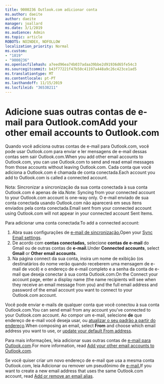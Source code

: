 ```yaml
---
title: 9000236 Outlook.com adicionar conta
ms.author: daeite
author: daeite
manager: joallard
ms.date: 3/1/2019
ms.audience: Admin
ms.topic: article
ROBOTS: NOINDEX, NOFOLLOW
localization_priority: Normal
ms.custom:
- "1819"
- "9000236"
ms.openlocfilehash: a7eed96ea74b037adaa39bbe2d91936d65fe54c3
ms.sourcegitcommit: b43f77221f47b50c41197a448a9c26c423ce1ad5
ms.translationtype: MT
ms.contentlocale: pt-PT
ms.lasthandoff: 11/15/2019
ms.locfileid: "36538211"
---
```

# <a name="add-your-other-email-accounts-to-outlookcom"></a><span data-ttu-id="7c535-102">Adicione suas outras contas de e-mail para Outlook.com</span><span class="sxs-lookup"><span data-stu-id="7c535-102">Add your other email accounts to Outlook.com</span></span>

<span data-ttu-id="7c535-103">Quando você adiciona outras contas de e-mail para Outlook.com, você pode usar Outlook.com para enviar e ler mensagens de e-mail dessas contas sem sair Outlook.com.</span><span class="sxs-lookup"><span data-stu-id="7c535-103">When you add other email accounts to Outlook.com, you can use Outlook.com to send and read email messages from those accounts without leaving Outlook.com.</span></span> <span data-ttu-id="7c535-104">Cada conta que você adiciona a Outlook.com é chamada de conta conectada.</span><span class="sxs-lookup"><span data-stu-id="7c535-104">Each account you add to Outlook.com is called a connected account.</span></span>

<span data-ttu-id="7c535-105">Nota: Sincronizar a sincronização da sua conta conectada à sua conta Outlook.com é apenas de ida.</span><span class="sxs-lookup"><span data-stu-id="7c535-105">Note: Syncing from your connected account to your Outlook.com account is one-way only.</span></span> <span data-ttu-id="7c535-106">O e-mail enviado de sua conta conectada usando Outlook.com não aparecerá em seus itens enviados pela conta conectada.</span><span class="sxs-lookup"><span data-stu-id="7c535-106">Email sent from your connected account using Outlook.com will not appear in your connected account Sent Items.</span></span>

<span data-ttu-id="7c535-107">Para adicionar uma conta conectada:</span><span class="sxs-lookup"><span data-stu-id="7c535-107">To add a connected account:</span></span>

1. <span data-ttu-id="7c535-108">Abra suas configurações de [e-mail de sincronização.](https://go.microsoft.com/fwlink/?linkid=875264)</span><span class="sxs-lookup"><span data-stu-id="7c535-108">Open your [Sync Email settings](https://go.microsoft.com/fwlink/?linkid=875264).</span></span>
2. <span data-ttu-id="7c535-109">De acordo com **contas conectadas,** selecione **contas de e-mail** do Gmail ou de outras contas de **e-mail.**</span><span class="sxs-lookup"><span data-stu-id="7c535-109">Under **Connected accounts**, select **Gmail** or **Other email accounts**.</span></span>
3. <span data-ttu-id="7c535-110">Na página connect da sua conta, insira um nome de exibição (os destinatários do nome verão quando receberem uma mensagem de e-mail de você) e o endereço de e-mail completo e a senha da conta de e-mail que deseja conectar à sua conta Outlook.com.</span><span class="sxs-lookup"><span data-stu-id="7c535-110">On the Connect your account page, enter a display name (the name recipients will see when they receive an email message from you) and the full email address and password of the email account you want to connect to your Outlook.com account.</span></span>

<span data-ttu-id="7c535-111">Você pode enviar e-mails de qualquer conta que você conectou à sua conta Outlook.com.</span><span class="sxs-lookup"><span data-stu-id="7c535-111">You can send email from any account you've connected to your Outlook.com account.</span></span> <span data-ttu-id="7c535-112">Ao compor um e-mail, selecione **de** que endereço de e-mail você deseja usar, ou [atualizar o seu padrão a partir do endereço](https://go.microsoft.com/fwlink/?linkid=875264).</span><span class="sxs-lookup"><span data-stu-id="7c535-112">When composing an email, select **From** and choose which email address you want to use, or [update your default From address](https://go.microsoft.com/fwlink/?linkid=875264).</span></span>

<span data-ttu-id="7c535-113">Para mais informações, leia adicionar suas outras contas de [e-mail para Outlook.com](https://support.office.com/article/c5224df4-5885-4e79-91ba-523aa743f0ba?wt.mc_id=Office_Outlook_com_Alchemy).</span><span class="sxs-lookup"><span data-stu-id="7c535-113">For more information, read [Add your other email accounts to Outlook.com](https://support.office.com/article/c5224df4-5885-4e79-91ba-523aa743f0ba?wt.mc_id=Office_Outlook_com_Alchemy).</span></span>

<span data-ttu-id="7c535-114">Se você quiser criar um novo endereço de e-mail que usa a mesma conta Outlook.com, leia Adicionar ou remover um pseudônimo de [e-mail.](https://support.office.com/article/459b1989-356d-40fa-a689-8f285b13f1f2?wt.mc_id=Office_Outlook_com_Alchemy)</span><span class="sxs-lookup"><span data-stu-id="7c535-114">If you want to create a new email address that uses the same Outlook.com account, read [Add or remove an email alias](https://support.office.com/article/459b1989-356d-40fa-a689-8f285b13f1f2?wt.mc_id=Office_Outlook_com_Alchemy).</span></span>